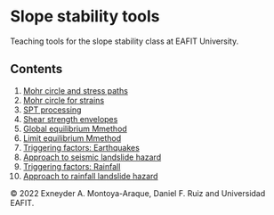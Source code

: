 # Slope stability tools

Teaching tools for the slope stability class at EAFIT University.

## Contents

1. [Mohr circle and stress paths](./notebooks/mohr_circles_and_stress_paths.ipynb)
1. [Mohr circle for strains](./notebooks/mohr_circles_for_strains.ipynb)
1. [SPT processing](./notebooks/spt_processing.ipynb)
1. [Shear strength envelopes](./notebooks/strength_envelopes.ipynb)
1. [Global equilibrium Mmethod](./notebooks/global_equilibrium_method.ipynb)
1. [Limit equilibrium Mmethod](./notebooks/limit_equilibrium_method.ipynb)
1. [Triggering factors: Earthquakes](./notebooks/infinite_slope_earthquake.ipynb)
1. [Approach to seismic landslide hazard](./notebooks/infinite_slope_earthquake_spatial.ipynb)
1. [Triggering factors: Rainfall](./notebooks/infinite_slope_rainfall.ipynb)
1. [Approach to rainfall landslide hazard](./notebooks/infinite_slope_rainfall_spatial.ipynb)


© 2022 Exneyder A. Montoya-Araque, Daniel F. Ruiz and Universidad EAFIT.
